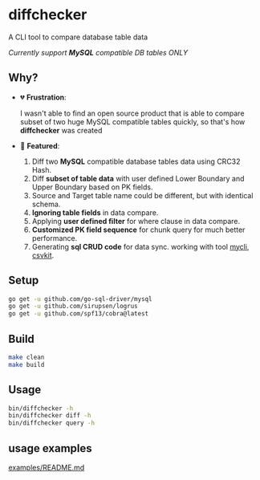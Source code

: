 # diffchecker

A CLI tool to compare database table data

_Currently support **MySQL** compatible DB tables ONLY_

## Why?


- 💔 **Frustration**:

  I wasn't able to find an open source product that is able to compare subset of two huge MySQL compatible tables quickly, so that's how **diffchecker** was created</ol>

- 🌟 **Featured**:
  1. Diff two **MySQL** compatible database tables data using CRC32 Hash.
  1. Diff **subset of table data** with user defined Lower Boundary and Upper Boundary based on PK fields.
  1. Source and Target table name could be different, but with identical schema.
  1. **Ignoring table fields** in data compare.
  1. Applying **user defined filter** for where clause in data compare.
  1. **Customized PK field sequence** for chunk query for much better performance.
  1. Generating **sql CRUD code** for data sync. working with tool [mycli](https://github.com/dbcli/mycli), [csvkit](https://github.com/wireservice/csvkit).

## Setup

```bash
go get -u github.com/go-sql-driver/mysql
go get -u github.com/sirupsen/logrus
go get -u github.com/spf13/cobra@latest
```

## Build

```bash
make clean
make build
```

## Usage

```bash
bin/diffchecker -h
bin/diffchecker diff -h
bin/diffchecker query -h
```

## usage examples

[examples/README.md](examples/README.md)

